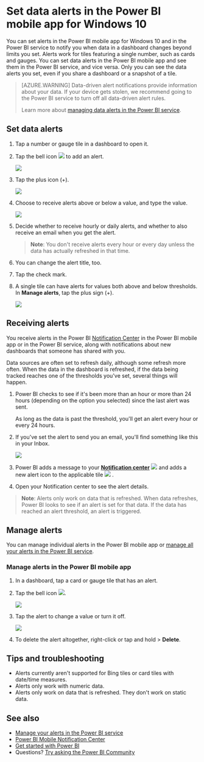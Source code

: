 <properties
   pageTitle="Set data alerts in the Power BI mobile app for Windows 10"
   description="Learn to set alerts to notify you when data in a dashboard changes beyond limits you set in the Power BI mobile app for Windows 10 and in the Power BI service."
   services="powerbi"
   documentationCenter=""
   authors="maggiesMSFT"
   manager="erikre"
   backup=""
   editor=""
   tags=""
   qualityFocus="no"
   qualityDate=""/>

<tags
   ms.service="powerbi"
   ms.devlang="NA"
   ms.topic="article"
   ms.tgt_pltfrm="NA"
   ms.workload="powerbi"
   ms.date="12/12/2016"
   ms.author="maggies"/>

# Set data alerts in the Power BI mobile app for Windows 10  

You can set alerts in the Power BI mobile app for Windows 10 and in the Power BI service to notify you when data in a dashboard changes beyond limits you set. Alerts work for tiles featuring a single number, such as cards and gauges. You can set data alerts in the Power BI mobile app and see them in the Power BI service, and vice versa. Only you can see the data alerts you set, even if you share a dashboard or a snapshot of a tile.

> [AZURE.WARNING] Data-driven alert notifications provide information about your data. If your device gets stolen, we recommend going to the Power BI service to turn off all data-driven alert rules. 
> 
> Learn more about [managing data alerts in the Power BI service](powerbi-service-set-data-alerts.md).

## Set data alerts

1.  Tap a number or gauge tile in a dashboard to open it.  

2.  Tap the bell icon ![](media/powerbi-mobile-set-data-alerts-in-the-windows-10-mobile-app/power-bi-windows-10-alert-bell-off.png) to add an alert.  

    ![](media/powerbi-mobile-set-data-alerts-in-the-windows-10-mobile-app/power-bi-windows-10-tap-alert.png)

3.  Tap the plus icon (+).

    ![](media/powerbi-mobile-set-data-alerts-in-the-windows-10-mobile-app/power-bi-windows-10-no-alerts-yet.png)

4.  Choose to receive alerts above or below a value, and type the value.

    ![](media/powerbi-mobile-set-data-alerts-in-the-windows-10-mobile-app/power-bi-windows-10-set-alert.png)

4.  Decide whether to receive hourly or daily alerts, and whether to also receive an email when you get the alert.

    >**Note**: You don't receive alerts every hour or every day unless the data has actually refreshed in that time.

6.  You can change the alert title, too.

6.  Tap the check mark.

7.  A single tile can have alerts for values both above and below thresholds. In **Manage alerts**, tap the plus sign (+).

    ![](media/powerbi-mobile-set-data-alerts-in-the-windows-10-mobile-app/power-bi-windows-10-add-another-alert.png)

## Receiving alerts

You receive alerts in the Power BI [Notification Center](powerbi-mobile-notification-center.md) in the Power BI mobile app or in the Power BI service, along with notifications about new dashboards that someone has shared with you.

Data sources are often set to refresh daily, although some refresh more often. When the data in the dashboard is refreshed, if the data being tracked reaches one of the thresholds you've set, several things will happen.

1.  Power BI checks to see if it's been more than an hour or more than 24 hours (depending on the option you selected) since the last alert was sent.

    As long as the data is past the threshold, you'll get an alert every hour or every 24 hours.

2.  If you've set the alert to send you an email, you'll find something like this in your Inbox.

    ![](media/powerbi-mobile-set-data-alerts-in-the-windows-10-mobile-app/powerbi-alerts-email.png)

3.  Power BI adds a message to your [**Notification center**](powerbi-mobile-notification-center.md) ![](media/powerbi-mobile-set-data-alerts-in-the-windows-10-mobile-app/power-bi-alert-notifications-icon.png) and adds a new alert icon to the applicable tile ![](media/powerbi-mobile-set-data-alerts-in-the-windows-10-mobile-app/powerbi-alert-tile-notification-icon.png) .

4. Open your Notification center to see the alert details.

>**Note**: Alerts only work on data that is refreshed. When data refreshes, Power BI looks to see if an alert is set for that data. If the data has reached an alert threshold, an alert is triggered.

## Manage alerts

You can manage individual alerts in the Power BI mobile app or [manage all your alerts in the Power BI service](powerbi-service-set-data-alerts.md).

### Manage alerts in the Power BI mobile app

1.  In a dashboard, tap a card or gauge tile that has an alert.  

2.  Tap the bell icon ![](media/powerbi-mobile-set-data-alerts-in-the-windows-10-mobile-app/power-bi-windows-10-alert-bell-on.png).  

    ![](media/powerbi-mobile-set-data-alerts-in-the-windows-10-mobile-app/power-bi-windows-10-has-alerts.png)

3. Tap the alert to change a value or turn it off.

    ![](media/powerbi-mobile-set-data-alerts-in-the-windows-10-mobile-app/power-bi-windows-10-add-another-alert.png)

4. To delete the alert altogether, right-click or tap and hold > **Delete**.

## Tips and troubleshooting
- Alerts currently aren't supported for Bing tiles or card tiles with date/time measures.
- Alerts only work with numeric data.
- Alerts only work on data that is refreshed. They don't work on static data.

## See also  
- [Manage your alerts in the Power BI service](powerbi-service-set-data-alerts.md)
- [Power BI Mobile Notification Center](powerbi-mobile-notification-center.md)
- [Get started with Power BI](powerbi-service-get-started.md)  
- Questions? [Try asking the Power BI Community](http://community.powerbi.com/)
